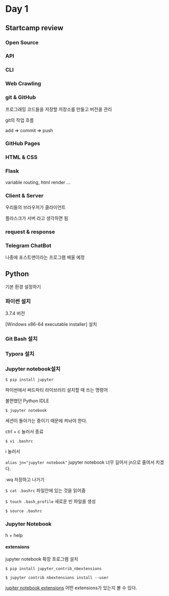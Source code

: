 # Day 1

## Startcamp review

### Open Source

### API

### CLI

### Web Crawling

### git & GitHub

프로그래밍 코드들을 저장할 저장소를 만들고 버전을 관리

git의 작업 흐름

add => commit => push

### GitHub Pages

### HTML & CSS

### Flask

variable routing, html render ...

### Client & Server

우리들의 브라우저가 클라이언트

플라스크가 서버 라고 생각하면 됨

### request & response

### Telegram ChatBot

나중에 포스트맨이라는 프로그램 배울 예정

## Python

기본 환경 설정하기

### 파이썬 설치

3.7.4 버전

[Windows x86-64 executable installer] 설치

### Git Bash 설치

### Typora 설치

### Jupyter  notebook설치

`$ pip install jupyter`

파이썬에서 써드파티 라이브러리 설치할 때 쓰는 명령어

불편했던 Python IDLE

`$ jupyter notebook`

세션이 돌아가는 중이기 때문에 켜놔야 한다.

ctrl + c 눌러서 종료

`$ vi .bashrc` 

i 눌러서

`alias jn="jupyter notebook"` jupyter notebook 너무 길어서 jn으로 줄여서 치겠다.

:wq 저장하고 나가기

`$ cat .bashrc` 파일안에 있는 것을 읽어줌

`$ touch .bash_profile` 새로운 빈 파일을 생성

`$ source .bashrc` 

### Jupyter Notebook

h = help

#### extensions

jupyter notebook 확장 프로그램 설치

`$ pip install jupyter_contrib_nbextensions` 

`$ jupyter contrib nbextensions install --user`

[jupiter notebook extensions](https://github.com/ipython-contrib/jupyter_contrib_nbextensions) 어떤 extensions가 있는지 볼 수 있다.

